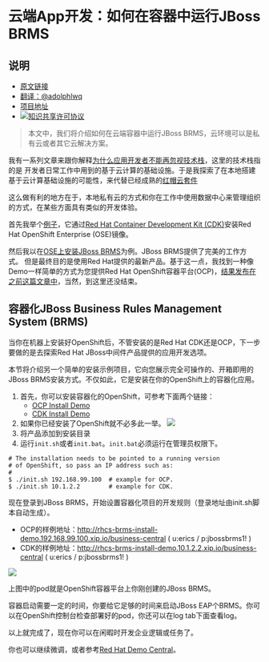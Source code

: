 # 云端App开发：如何在容器中运行JBoss BRMS

## 说明
- [原文链接](https://dzone.com/articles/app-dev-in-the-cloud-how-to-run-jboss-brms-in-a-co)
- [翻译：@adolphlwq](https://github.com/adolphlwq)
- [项目地址](https://github.com/adolphlwq/translate)
- <a rel="license" href="http://creativecommons.org/licenses/by-nc/4.0/"><img alt="知识共享许可协议" style="border-width:0" src="https://i.creativecommons.org/l/by-nc/4.0/80x15.png" /></a>

>本文中，我们将介绍如何在云端容器中运行JBoss BRMS，云环境可以是私有云或者其它云解决方案。

我有一系列文章来跟你解释[为什么应用开发者不能再忽视技术栈](http://www.schabell.org/2016/02/appdev-cloud-stack-cant-ignore-stack-anymore.html)，这里的技术栈指的是
开发者日常工作中用到的基于云计算的基础设施。于是我探索了在本地搭建基于云计算基础设施的可能性，来代替已经成熟的[红帽云套件](https://www.redhat.com/en/technologies/cloud-computing/cloud-suite)

这么做有利的地方在于，本地私有云的方式和你在工作中使用数据中心来管理组织的方式，在某些方面具有类似的开发体验。

首先我举个[例子](https://github.com/redhatdemocentral/cdk-install-demo)，它通过[Red Hat Container Development Kit (CDK)](http://www.schabell.org/2016/09/installing-redhat-cdk-2-2-release.html)安装Red Hat OpenShift Enterprise (OSE)镜像。

然后我以在[OSE上安装JBoss BRMS](http://www.schabell.org/2016/03/real-appdev-in-cloud-jboss-brms-install-demo.html)为例。JBoss BRMS提供了完美的工作方式。
但是最终目的是使用Red Hat提供的最新产品。基于这一点，我找到一种像Demo一样简单的方式为您提供Red Hat OpenShift容器平台(OCP)，[结果发布在之前这篇文章中](http://www.schabell.org/2016/11/3-steps-to-cloud-happiness-with-ocp.html)，当然，到这里还没结束。

## 容器化JBoss Business Rules Management System (BRMS)
当你在机器上安装好OpenShift后，不管安装的是Red Hat CDK还是OCP，下一步要做的是去探索Red Hat JBoss中间件产品提供的应用开发选项。

本节将介绍另一个简单的安装示例项目，它向您展示完全可操作的、开箱即用的JBoss BRMS安装方式。不仅如此，它是安装在你的OpenShift上的容器化应用。
1. 首先，你可以安装容器化的OpenShift，可参考下面两个链接：
    - [OCP Install Demo](https://github.com/redhatdemocentral/ocp-install-demo)
    - [CDK Install Demo](https://github.com/redhatdemocentral/cdk-install-demo)
2. 如果你已经安装了OpenShift就不必多此一举。
![](https://3.bp.blogspot.com/-k1xy-YD4PuU/WDakkKC8FpI/AAAAAAAAoXg/XD3MpadKUgInnBZE8q91A6ba3S1gObCFQCEw/s320/rhcs-brms-build-ocp.png)
3. 将产品添加到安装目录
4. 运行`init.sh`或者`init.bat`。`init.bat`必须运行在管理员权限下。
```
# The installation needs to be pointed to a running version
# of OpenShift, so pass an IP address such as:
#
$ ./init.sh 192.168.99.100  # example for OCP.
$ ./init.sh 10.1.2.2        # example for CDK.
```

现在登录到JBoss BRMS，开始设置容器化项目的开发规则（登录地址由init.sh脚本自动生成）。
- OCP的样例地址：http://rhcs-brms-install-demo.192.168.99.100.xip.io/business-central ( u:erics / p:jbossbrms1! )
- CDK的样例地址：http://rhcs-brms-install-demo.10.1.2.2.xip.io/business-central ( u:erics / p:jbossbrms1! )

![](https://3.bp.blogspot.com/-irHjE1DBn0I/WDakkgLb7_I/AAAAAAAAoXo/9TSTnfS82KkDJufbDZQPZBjjqW4ixtkAACEw/s320/rhcs-brms-pod-ocp.png)

上图中的pod就是OpenShift容器平台上你刚创建的JBoss BRMS。

容器启动需要一定的时间，你要给它足够的时间来启动JBoss EAP个BRMS。你可以在OpenShift控制台检查部署好的pod，你还可以在log tab下面查看log。

以上就完成了，现在你可以在闲暇时开发企业逻辑或任务了。

你也可以继续微调，或者参考[Red Hat Demo Central](https://github.com/redhatdemocentral)。
